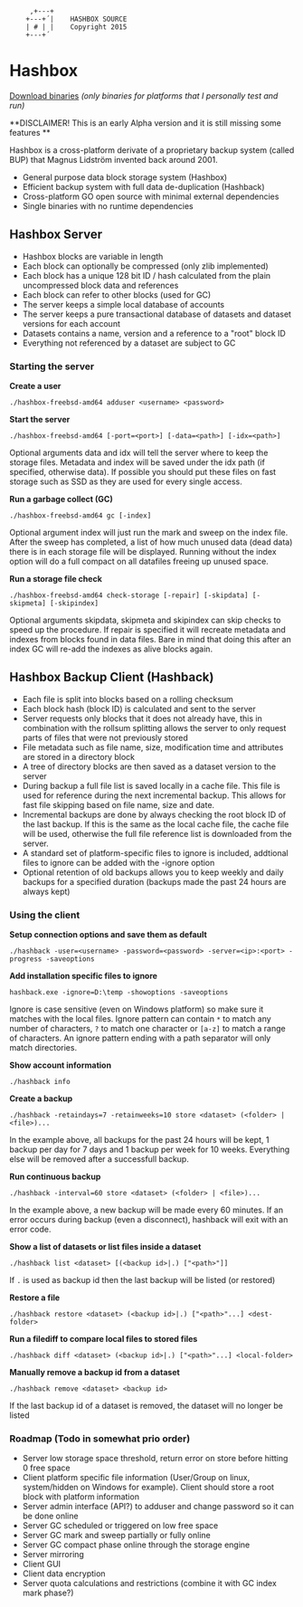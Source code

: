 ```
	 ,+---+
	+---+´|    HASHBOX SOURCE
	| # | |    Copyright 2015
	+---+´
```

# Hashbox #

[Download binaries](https://bitbucket.org/fredli74/hashbox/downloads) *(only binaries for platforms that I personally test and run)*

**DISCLAIMER! This is an early Alpha version and it is still missing some features
**

Hashbox is a cross-platform derivate of a proprietary backup system (called BUP) that Magnus Lidström invented back around 2001.

* General purpose data block storage system (Hashbox)
* Efficient backup system with full data de-duplication (Hashback)
* Cross-platform GO open source with minimal external dependencies
* Single binaries with no runtime dependencies

## Hashbox Server ##
* Hashbox blocks are variable in length
* Each block can optionally be compressed (only zlib implemented)
* Each block has a unique 128 bit ID / hash calculated from the plain uncompressed block data and references
* Each block can refer to other blocks (used for GC)
* The server keeps a simple local database of accounts
* The server keeps a pure transactional database of datasets and dataset versions for each account
* Datasets contains a name, version and a reference to a "root" block ID
* Everything not referenced by a dataset are subject to GC

### Starting the server ###

**Create a user**

`./hashbox-freebsd-amd64 adduser <username> <password>`


**Start the server**

`./hashbox-freebsd-amd64 [-port=<port>] [-data=<path>] [-idx=<path>]`

Optional arguments data and idx will tell the server where to keep the storage files. Metadata and index will be saved under the idx path (if specified, otherwise data). If possible you should put these files on fast storage such as SSD as they are used for every single access.


**Run a garbage collect (GC)**

`./hashbox-freebsd-amd64 gc [-index]`

Optional argument index will just run the mark and sweep on the index file. After the sweep has completed, a list of how much unused data (dead data) there is in each storage file will be displayed. Running without the index option will do a full compact on all datafiles freeing up unused space.


**Run a storage file check**

`./hashbox-freebsd-amd64 check-storage [-repair] [-skipdata] [-skipmeta] [-skipindex]`

Optional arguments skipdata, skipmeta and skipindex can skip checks to speed up the procedure. If repair is specified it will recreate metadata and indexes from blocks found in data files. Bare in mind that doing this after an index GC will re-add the indexes as alive blocks again.


## Hashbox Backup Client (Hashback) ##
* Each file is split into blocks based on a rolling checksum
* Each block hash (block ID) is calculated and sent to the server
* Server requests only blocks that it does not already have, this in combination with the rollsum splitting allows the server to only request parts of files that were not previously stored
* File metadata such as file name, size, modification time and attributes are stored in a directory block
* A tree of directory blocks are then saved as a dataset version to the server
* During backup a full file list is saved locally in a cache file. This file is used for reference during the next incremental backup. This allows for fast file skipping based on file name, size and date.
* Incremental backups are done by always checking the root block ID of the last backup. If this is the same as the local cache file, the cache file will be used, otherwise the full file reference list is downloaded from the server.
* A standard set of platform-specific files to ignore is included, addtional files to ignore can be added with the -ignore option
* Optional retention of old backups allows you to keep weekly and daily backups for a specified duration (backups made the past 24 hours are always kept)

### Using the client ###

**Setup connection options and save them as default**

`./hashback -user=<username> -password=<password> -server=<ip>:<port> -progress -saveoptions`


**Add installation specific files to ignore**

`hashback.exe -ignore=D:\temp -showoptions -saveoptions`

Ignore is case sensitive (even on Windows platform) so make sure it matches with the local files. Ignore pattern can contain `*` to match any number of characters, `?` to match one character or `[a-z]` to match a range of characters. An ignore pattern ending with a path separator will only match directories.


**Show account information**

`./hashback info` 


**Create a backup**

`./hashback -retaindays=7 -retainweeks=10 store <dataset> (<folder> | <file>)...`

In the example above, all backups for the past 24 hours will be kept, 1 backup per day for 7 days and 1 backup per week for 10 weeks. Everything else will be removed after a successfull backup.


**Run continuous backup**

`./hashback -interval=60 store <dataset> (<folder> | <file>)...`

In the example above, a new backup will be made every 60 minutes. If an error occurs during backup (even a disconnect), hashback will exit with an error code.


**Show a list of datasets or list files inside a dataset**

`./hashback list <dataset> [(<backup id>|.) ["<path>"]]`

If `.` is used as backup id then the last backup will be listed (or restored)


**Restore a file**

`./hashback restore <dataset> (<backup id>|.) ["<path>"...] <dest-folder>`


**Run a filediff to compare local files to stored files**

`./hashback diff <dataset> (<backup id>|.) ["<path>"...] <local-folder>`


**Manually remove a backup id from a dataset**

`./hashback remove <dataset> <backup id>`

If the last backup id of a dataset is removed, the dataset will no longer be listed


### Roadmap (Todo in somewhat prio order) ###

* Server low storage space threshold, return error on store before hitting 0 free space
* Client platform specific file information (User/Group on linux, system/hidden on Windows for example). Client should store a root block with platform information
* Server admin interface (API?) to adduser and change password so it can be done online
* Server GC scheduled or triggered on low free space
* Server GC mark and sweep partially or fully online
* Server GC compact phase online through the storage engine
* Server mirroring
* Client GUI
* Client data encryption
* Server quota calculations and restrictions (combine it with GC index mark phase?)

